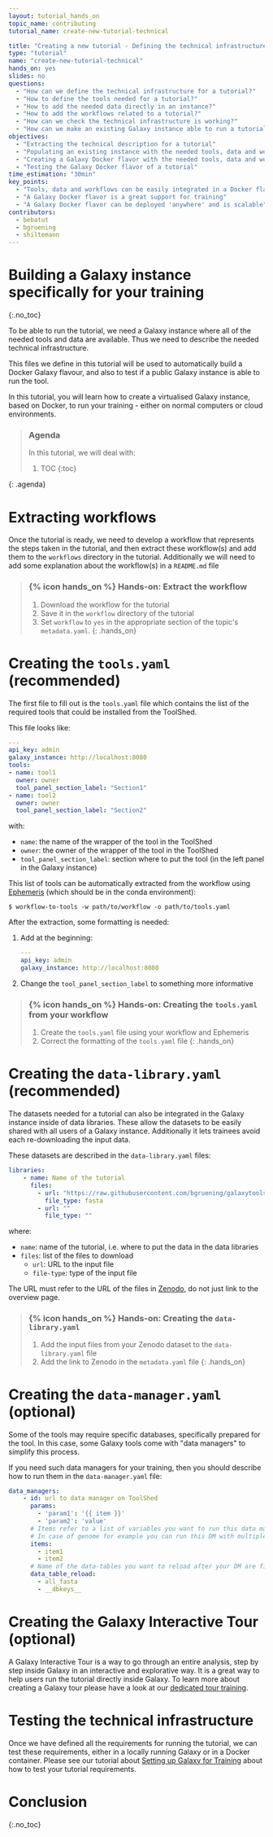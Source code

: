 ```yaml
---
layout: tutorial_hands_on
topic_name: contributing
tutorial_name: create-new-tutorial-technical

title: "Creating a new tutorial - Defining the technical infrastructure"
type: "tutorial"
name: "create-new-tutorial-technical"
hands_on: yes
slides: no
questions:
  - "How can we define the technical infrastructure for a tutorial?"
  - "How to define the tools needed for a tutorial?"
  - "How to add the needed data directly in an instance?"
  - "How to add the workflows related to a tutorial?"
  - "How can we check the technical infrastructure is working?"
  - "How can we make an existing Galaxy instance able to run a tutorial?"
objectives:
  - "Extracting the technical description for a tutorial"
  - "Populating an existing instance with the needed tools, data and workflows for a tutorial"
  - "Creating a Galaxy Docker flavor with the needed tools, data and workflows for a tutorial"
  - "Testing the Galaxy Docker flavor of a tutorial"
time_estimation: "30min"
key_points:
  - "Tools, data and workflows can be easily integrated in a Docker flavor to have a useful technical support for a tutorial"
  - "A Galaxy Docker flavor is a great support for training"
  - "A Galaxy Docker flavor can be deployed 'anywhere' and is scalable"
contributors:
  - bebatut
  - bgruening
  - shiltemann
---
```


# Building a Galaxy instance specifically for your training
{:.no_toc}

To be able to run the tutorial, we need a Galaxy instance where all of the needed tools and data are available. Thus we need to describe the needed technical infrastructure.

This files we define in this tutorial will be used to automatically build a Docker Galaxy flavour, and also to test if a public Galaxy instance is able to run the tool.

In this tutorial, you will learn how to create a virtualised Galaxy instance, based on Docker, to run your training - either on normal computers or cloud environments.

> ### Agenda
>
> In this tutorial, we will deal with:
>
> 1. TOC
> {:toc}
>
{: .agenda}

# Extracting workflows

Once the tutorial is ready, we need to develop a workflow that represents the steps taken in the tutorial, and then extract these workflow(s) and add them to the `workflows` directory in the tutorial. Additionally we will need to add some explanation about the workflow(s) in a `README.md` file

> ### {% icon hands_on %} Hands-on: Extract the workflow
>
> 1. Download the workflow for the tutorial
> 2. Save it in the `workflow` directory of the tutorial
> 3. Set `workflow` to `yes` in the appropriate section of the topic's `metadata.yaml`.
{: .hands_on}

# Creating the `tools.yaml` (recommended)

The first file to fill out is the `tools.yaml` file which contains the list of the required tools that could be installed from the ToolShed.

This file looks like:

```yaml
---
api_key: admin
galaxy_instance: http://localhost:8080
tools:
- name: tool1
  owner: owner
  tool_panel_section_label: "Section1"
- name: tool2
  owner: owner
  tool_panel_section_label: "Section2"
```

with:

- `name`: the name of the wrapper of the tool in the ToolShed
- `owner`: the owner of the wrapper of the tool in the ToolShed
- `tool_panel_section_label`: section where to put the tool (in the left panel in the Galaxy instance)

This list of tools can be automatically extracted from the workflow using [Ephemeris](https://ephemeris.readthedocs.io/en/latest/index.html) (which should be in the conda environment):

```console
$ workflow-to-tools -w path/to/workflow -o path/to/tools.yaml
```

After the extraction, some formatting is needed:

1. Add at the beginning:

    ```yaml
    ---
    api_key: admin
    galaxy_instance: http://localhost:8080
    ```

2. Change the `tool_panel_section_label` to something more informative

> ### {% icon hands_on %} Hands-on: Creating the `tools.yaml` from your workflow
>
> 1. Create the `tools.yaml` file using your workflow and Ephemeris
> 2. Correct the formatting of the `tools.yaml` file
{: .hands_on}


# Creating the `data-library.yaml` (recommended)

The datasets needed for a tutorial can also be integrated in the Galaxy instance inside of data libraries. These allow the datasets to be easily shared with all users of a Galaxy instance. Additionally it lets trainees avoid each re-downloading the input data.

These datasets are described in the `data-library.yaml` files:

```yaml
libraries:
    - name: Name of the tutorial
      files:
        - url: "https://raw.githubusercontent.com/bgruening/galaxytools/master/tools/rna_tools/sortmerna/test-data/read_small.fasta"
          file_type: fasta
        - url: ""
          file_type: ""
```

where:

- `name`: name of the tutorial, i.e. where to put the data in the data libraries
- `files`: list of the files to download
    - `url`: URL to the input file
    - `file-type`: type of the input file

The URL must refer to the URL of the files in [Zenodo](https://zenodo.org), do not just link to the overview page.

> ### {% icon hands_on %} Hands-on: Creating the `data-library.yaml`
>
> 1. Add the input files from your Zenodo dataset to the `data-library.yaml` file
> 2. Add the link to Zenodo in the `metadata.yaml` file
{: .hands_on}

# Creating the `data-manager.yaml` (optional)

Some of the tools may require specific databases, specifically prepared for the tool. In this case, some Galaxy tools come with "data managers" to simplify this process.

If you need such data managers for your training, then you should describe how to run them in the `data-manager.yaml` file:

```yaml
data_managers:
    - id: url to data manager on ToolShed
      params:
        - 'param1': '{{ item }}'
        - 'param2': 'value'
      # Items refer to a list of variables you want to run this data manager. You can use them inside the param field with {{ item }}
      # In case of genome for example you can run this DM with multiple genomes, or you could give multiple URLs.
      items:
        - item1
        - item2
      # Name of the data-tables you want to reload after your DM are finished. This can be important for subsequent data managers
      data_table_reload:
        - all_fasta
        - __dbkeys__
```

# Creating the Galaxy Interactive Tour (optional)

A Galaxy Interactive Tour is a way to go through an entire analysis, step by step inside Galaxy in an interactive and explorative way.
It is a great way to help users run the tutorial directly inside Galaxy. To learn more about creating a Galaxy tour please have a look at our [dedicated tour training]({{site.baseurl}}/topics/contributing/tutorials/create-new-tutorial-tours/tutorial.html).

# Testing the technical infrastructure

Once we have defined all the requirements for running the tutorial, we can test these requirements, either in a locally running Galaxy or in a Docker container. Please see our tutorial about [Setting up Galaxy for Training]({{site.baseurl}}/topics/contributing/tutorials/setup-galaxy-for-training/tutorial.html) about how to test your tutorial requirements.


# Conclusion
{:.no_toc}
